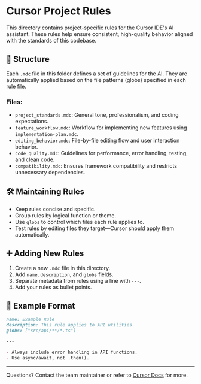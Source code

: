 # Cursor Project Rules

This directory contains project-specific rules for the Cursor IDE's AI assistant. These rules help ensure consistent, high-quality behavior aligned with the standards of this codebase.

## 📁 Structure

Each `.mdc` file in this folder defines a set of guidelines for the AI. They are automatically applied based on the file patterns (globs) specified in each rule file.

### Files:

- `project_standards.mdc`: General tone, professionalism, and coding expectations.
- `feature_workflow.mdc`: Workflow for implementing new features using `implementation-plan.mdc`.
- `editing_behavior.mdc`: File-by-file editing flow and user interaction behavior.
- `code_quality.mdc`: Guidelines for performance, error handling, testing, and clean code.
- `compatibility.mdc`: Ensures framework compatibility and restricts unnecessary dependencies.

## 🛠️ Maintaining Rules

- Keep rules concise and specific.
- Group rules by logical function or theme.
- Use `globs` to control which files each rule applies to.
- Test rules by editing files they target—Cursor should apply them automatically.

## ➕ Adding New Rules

1. Create a new `.mdc` file in this directory.
2. Add `name`, `description`, and `globs` fields.
3. Separate metadata from rules using a line with `---`.
4. Add your rules as bullet points.

## 📌 Example Format

```md
name: Example Rule
description: This rule applies to API utilities.
globs: ["src/api/**/*.ts"]

---

- Always include error handling in API functions.
- Use async/await, not .then().
```

---

Questions? Contact the team maintainer or refer to [Cursor Docs](https://docs.cursor.com/context/rules-for-ai) for more.
